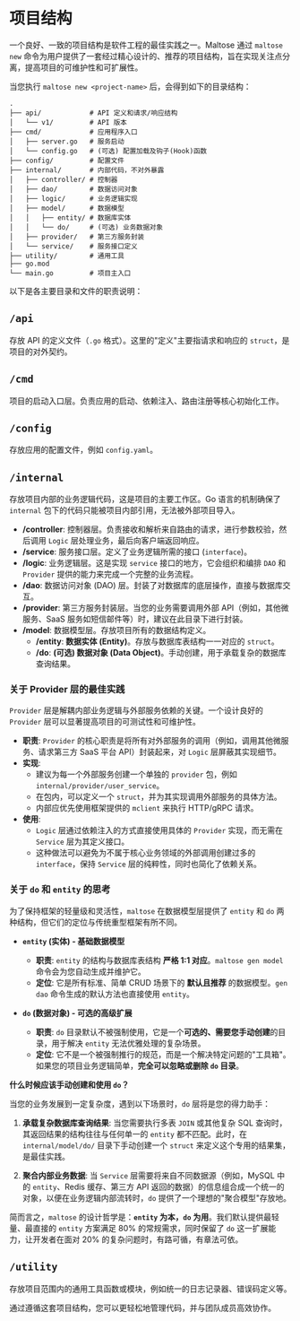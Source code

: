 # 项目结构

一个良好、一致的项目结构是软件工程的最佳实践之一。Maltose 通过 `maltose new` 命令为用户提供了一套经过精心设计的、推荐的项目结构，旨在实现关注点分离，提高项目的可维护性和可扩展性。

当您执行 `maltose new <project-name>` 后，会得到如下的目录结构：

```
.
├── api/            # API 定义和请求/响应结构
│   └── v1/         # API 版本
├── cmd/            # 应用程序入口
│   ├── server.go   # 服务启动
│   └── config.go   # (可选) 配置加载及钩子(Hook)函数
├── config/         # 配置文件
├── internal/       # 内部代码，不对外暴露
│   ├── controller/ # 控制器
│   ├── dao/        # 数据访问对象
│   ├── logic/      # 业务逻辑实现
│   ├── model/      # 数据模型
│   │   ├── entity/ # 数据库实体
│   │   └── do/     # (可选) 业务数据对象
│   ├── provider/   # 第三方服务封装
│   └── service/    # 服务接口定义
├── utility/        # 通用工具
├── go.mod
└── main.go         # 项目主入口
```

以下是各主要目录和文件的职责说明：

## `/api`

存放 API 的定义文件（`.go` 格式）。这里的"定义"主要指请求和响应的 `struct`，是项目的对外契约。

## `/cmd`

项目的启动入口层。负责应用的启动、依赖注入、路由注册等核心初始化工作。

## `/config`

存放应用的配置文件，例如 `config.yaml`。

## `/internal`

存放项目内部的业务逻辑代码，这是项目的主要工作区。Go 语言的机制确保了 `internal` 包下的代码只能被项目内部引用，无法被外部项目导入。

- **/controller**: 控制器层。负责接收和解析来自路由的请求，进行参数校验，然后调用 `Logic` 层处理业务，最后向客户端返回响应。
- **/service**: 服务接口层。定义了业务逻辑所需的接口 (`interface`)。
- **/logic**: 业务逻辑层。这是实现 `service` 接口的地方，它会组织和编排 `DAO` 和 `Provider` 提供的能力来完成一个完整的业务流程。
- **/dao**: 数据访问对象 (DAO) 层。封装了对数据库的底层操作，直接与数据库交互。
- **/provider**: 第三方服务封装层。当您的业务需要调用外部 API（例如，其他微服务、SaaS 服务如短信邮件等）时，建议在此目录下进行封装。
- **/model**: 数据模型层。存放项目所有的数据结构定义。
  - **/entity**: **数据实体 (Entity)**。存放与数据库表结构一一对应的 `struct`。
  - **/do**: **(可选) 数据对象 (Data Object)**。手动创建，用于承载复杂的数据库查询结果。

### 关于 Provider 层的最佳实践

`Provider` 层是解耦内部业务逻辑与外部服务依赖的关键。一个设计良好的 `Provider` 层可以显著提高项目的可测试性和可维护性。

- **职责**: `Provider` 的核心职责是将所有对外部服务的调用（例如，调用其他微服务、请求第三方 SaaS 平台 API）封装起来，对 `Logic` 层屏蔽其实现细节。
- **实现**:
  - 建议为每一个外部服务创建一个单独的 `provider` 包，例如 `internal/provider/user_service`。
  - 在包内，可以定义一个 `struct`，并为其实现调用外部服务的具体方法。
  - 内部应优先使用框架提供的 `mclient` 来执行 HTTP/gRPC 请求。
- **使用**:
  - `Logic` 层通过依赖注入的方式直接使用具体的 `Provider` 实现，而无需在 `Service` 层为其定义接口。
  - 这种做法可以避免为不属于核心业务领域的外部调用创建过多的 `interface`，保持 `Service` 层的纯粹性，同时也简化了依赖关系。

### 关于 `do` 和 `entity` 的思考

为了保持框架的轻量级和灵活性，`maltose` 在数据模型层提供了 `entity` 和 `do` 两种结构，但它们的定位与传统重型框架有所不同。

- **`entity` (实体) - 基础数据模型**

  - **职责**: `entity` 的结构与数据库表结构 **严格 1:1 对应**。`maltose gen model` 命令会为您自动生成并维护它。
  - **定位**: 它是所有标准、简单 CRUD 场景下的 **默认且推荐** 的数据模型。`gen dao` 命令生成的默认方法也直接使用 `entity`。

- **`do` (数据对象) - 可选的高级扩展**
  - **职责**: `do` 目录默认不被强制使用，它是一个**可选的、需要您手动创建**的目录，用于解决 `entity` 无法优雅处理的复杂场景。
  - **定位**: 它不是一个被强制推行的规范，而是一个解决特定问题的"工具箱"。如果您的项目业务逻辑简单，**完全可以忽略或删除 `do` 目录**。

**什么时候应该手动创建和使用 `do`？**

当您的业务发展到一定复杂度，遇到以下场景时，`do` 层将是您的得力助手：

1.  **承载复杂数据库查询结果**: 当您需要执行多表 `JOIN` 或其他复杂 SQL 查询时，其返回结果的结构往往与任何单一的 `entity` 都不匹配。此时，在 `internal/model/do/` 目录下手动创建一个 `struct` 来定义这个专用的结果集，是最佳实践。

2.  **聚合内部业务数据**: 当 `Service` 层需要将来自不同数据源（例如，MySQL 中的 `entity`、Redis 缓存、第三方 API 返回的数据）的信息组合成一个统一的对象，以便在业务逻辑内部流转时，`do` 提供了一个理想的"聚合模型"存放地。

简而言之，`maltose` 的设计哲学是：**`entity` 为本，`do` 为用**。我们默认提供最轻量、最直接的 `entity` 方案满足 80% 的常规需求，同时保留了 `do` 这一扩展能力，让开发者在面对 20% 的复杂问题时，有路可循，有章法可依。

## `/utility`

存放项目范围内的通用工具函数或模块，例如统一的日志记录器、错误码定义等。

通过遵循这套项目结构，您可以更轻松地管理代码，并与团队成员高效协作。
